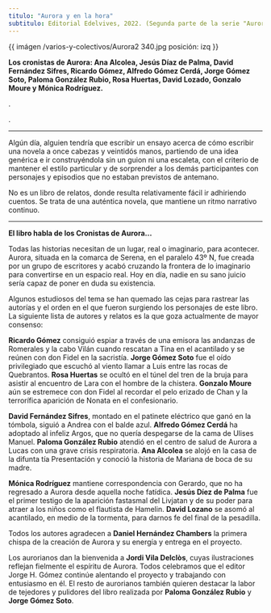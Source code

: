 ```yaml
---
titulo: "Aurora y en la hora"
subtitulo: Editorial Edelvives, 2022. (Segunda parte de la serie "Aurora"). Ilustraciones de Jordi Vila Desclós.
---
```


{{ imágen /varios-y-colectivos/Aurora2 340.jpg posición: izq }}

**Los cronistas de Aurora: Ana Alcolea, Jesús Díaz de Palma, David Fernández Sifres, Ricardo Gómez, Alfredo Gómez Cerdá, Jorge Gómez Soto, Paloma González Rubio, Rosa Huertas, David Lozado, Gonzalo Moure y Mónica Rodríguez.**

.

.

---
Algún día, alguien tendría que escribir un ensayo acerca de cómo escribir una novela a once cabezas y veintidós manos, partiendo de una idea genérica e ir construyéndola sin un guion ni una escaleta, con el criterio de mantener el estilo particular y de sorprender a los demás participantes con personajes y episodios que no estaban previstos de antemano.

No es un libro de relatos, donde resulta relativamente fácil ir adhiriendo cuentos. Se trata de una auténtica novela, que mantiene un ritmo narrativo continuo. 

---

**El libro habla de los Cronistas de Aurora...**

Todas las historias necesitan de un lugar, real o imaginario, para acontecer. Aurora, situada en la comarca de Serena, en el paralelo 43º N, fue creada por un grupo de escritores y acabó cruzando la frontera de lo imaginario para convertirse en un espacio real. Hoy en día, nadie en su sano juicio sería capaz de poner en duda su existencia. 

Algunos estudiosos del tema se han quemado las cejas para rastrear las autorías y el orden en el que fueron surgiendo los personajes de este libro. La siguiente lista de autores y relatos es la que goza actualmente de mayor consenso: 

**Ricardo Gómez** consiguió espiar a través de una emisora las andanzas de Romerales y la cabo Vilán cuando rescatan a Tina en el acantilado y se reúnen con don Fidel en la sacristía. **Jorge Gómez Soto** fue el oído privilegiado que escuchó al viento llamar a Luis entre las rocas de Quebrantos. **Rosa Huertas** se ocultó en el túnel del tren de la bruja para asistir al encuentro de Lara con el hombre de la chistera. **Gonzalo Moure** aún se estremece con don Fidel al recordar el pelo erizado de Chan y la terrorífica aparición de Nonata en el confesionario. 

**David Fernández Sifres**, montado en el patinete eléctrico que ganó en la tómbola, siguió a Andrea con el balde azul. **Alfredo Gómez Cerdá** ha adoptado al infeliz Argos, que no quería despegarse de la cama de Ulises Manuel. **Paloma González Rubio** atendió en el centro de salud de Aurora a Lucas con una grave crisis respiratoria. **Ana Alcolea** se alojó en la casa de la difunta tía Presentación y conoció la historia de Mariana de boca de su madre. 

**Mónica Rodríguez** mantiene correspondencia con Gerardo, que no ha regresado a Aurora desde aquella noche fatídica. **Jesús Díez de Palma** fue el primer testigo de la aparición fastasmal del Livjatan y de su poder para atraer a los niños como el flautista de Hamelin. **David Lozano** se asomó al acantilado, en medio de la tormenta, para darnos fe del final de la pesadilla. 

Todos los autores agradecen a **Daniel Hernández Chambers** la primera chispa de la creación de Aurora y su energía y entrega en el proyecto. 

Los aurorianos dan la bienvenida a **Jordi Vila Delclòs**, cuyas ilustraciones reflejan fielmente el espíritu de Aurora. Todos celebramos que el editor Jorge H. Gómez continúe alentando el proyecto y trabajando con entusiasmo en él. El resto de aurorianos también quieren destacar la labor de tejedores y pulidores del libro realizada por **Paloma González Rubio** y **Jorge Gómez Soto**. 


